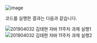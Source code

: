 ![image](https://github.com/user-attachments/assets/5ae4dc6e-8b8d-4b9b-9028-ce698839456a)

코드를 실행한 결과는 다음과 같습니다.

![201904032 김태현 자바 11주차 과제 실행1](https://github.com/user-attachments/assets/66e81a3b-4125-4b4f-a28a-6a2373ef1f2f)
![201904032 김태현 자바 11주차 과제 실행2](https://github.com/user-attachments/assets/7bd7bdca-5538-4eee-bef1-7ac393820ece)
